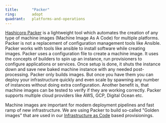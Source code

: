 ```yaml
---
title:      "Packer"
ring:       adopt
quadrant:   platforms-and-operations
---
```


[Hashicorp Packer](https://www.packer.io/intro/getting-started/build-image.html) is a lightweight tool which automates the creation of any type of machine images (Machine Image As A Code) for multiple platforms. 
Packer is not a replacement of configuration management tools like Ansible. Packer works with tools like ansible to install software while creating images. 
Packer uses a configuration file to create a machine image. It uses the concepts of builders to spin up an instance, run provisioners to configure applications or services. 
Once setup is done, it shuts the instance down and save new baked machine instance with any needed post-processing. 
Packer only builds images. But once you have them you can deploy your infrastructure quickly and even scale by spawning any number of instances without doing extra configuration. 
Another benefit is, that machine images can be tested to verify if they are working correctly.
Packer supports multiple cloud providers like AWS, GCP, Digital Ocean etc.

Machine images are important for modern deployment pipelines and fast ramp of new infrastructure. 
We are using Packer to build so-called "Golden images" that are used in our [Infrastructure as Code](/platforms-and-operations/infrastructure-as-code/) based provisionings.
